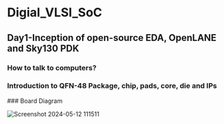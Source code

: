 # Digial_VLSI_SoC
<h2>Day1-Inception of open-source EDA, OpenLANE and Sky130 PDK</h2>
<h3>How to talk to computers?</h3>
<h3>Introduction to QFN-48 Package, chip, pads, core, die and IPs</h3>
### Board Diagram

![Screenshot 2024-05-12 111511](https://github.com/Chaithanya230/vsd_soc/assets/169294654/707b4ef9-954d-49ac-86f8-c8a0e9f326cc)


